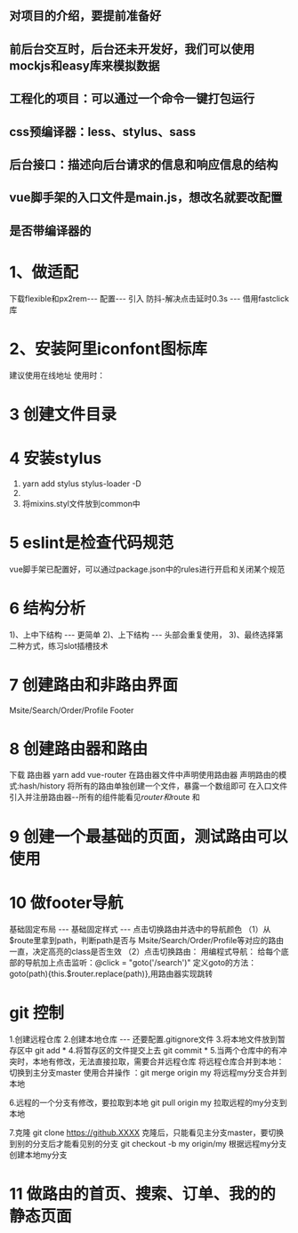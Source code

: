 ## 对项目的介绍，要提前准备好
## 前后台交互时，后台还未开发好，我们可以使用mockjs和easy库来模拟数据
## 工程化的项目：可以通过一个命令一键打包运行
## css预编译器：less、stylus、sass
## 后台接口：描述向后台请求的信息和响应信息的结构
## vue脚手架的入口文件是main.js，想改名就要改配置
## 是否带编译器的
# 1、做适配 
  下载flexible和px2rem--- 配置--- 引入
  防抖-解决点击延时0.3s --- 借用fastclick库
# 2、安装阿里iconfont图标库
  建议使用在线地址
  使用时：<i class="iconfont icon-user"></i>

# 3 创建文件目录

# 4 安装stylus
  1) yarn add stylus stylus-loader -D
  2) <style lang="stylus" rel="stylesheet/stylus"></style>
  3) 将mixins.styl文件放到common中

# 5 eslint是检查代码规范
  vue脚手架已配置好，可以通过package.json中的rules进行开启和关闭某个规范

# 6 结构分析
  1)、上中下结构 --- 更简单
  2)、上下结构 --- 头部会重复使用，
  3)、最终选择第二种方式，练习slot插槽技术

# 7 创建路由和非路由界面
  Msite/Search/Order/Profile   Footer

# 8 创建路由器和路由
  下载 路由器 yarn add vue-router
  在路由器文件中声明使用路由器
  声明路由的模式:hash/history
  将所有的路由单独创建一个文件，暴露一个数组即可
  在入口文件引入并注册路由器--所有的组件能看见$router和$route  <router-link>和<router-view>

# 9 创建一个最基础的页面，测试路由可以使用

# 10 做footer导航
  基础固定布局 --- 基础固定样式 --- 点击切换路由并选中的导航颜色
  （1）从$route里拿到path，判断path是否与 Msite/Search/Order/Profile等对应的路由一直，决定高亮的class是否生效
  （2）点击切换路由：
    用编程式导航：
      给每个底部的导航加上点击监听：@click = "goto('/search')"
      定义goto的方法：goto(path){this.$router.replace(path)},用路由器实现跳转

# git 控制
  1.创建远程仓库
  2.创建本地仓库 --- 还要配置.gitignore文件
  3.将本地文件放到暂存区中 git add *
  4.将暂存区的文件提交上去 git commit *
  5.当两个仓库中的有冲突时，本地有修改，无法直接拉取，需要合并远程仓库
    将远程仓库合并到本地：切换到主分支master 
    使用合并操作 ：git merge origin my  将远程my分支合并到本地

  6.远程的一个分支有修改，要拉取到本地
    git pull origin my  拉取远程的my分支到本地

  7.克隆 git clone https://github.XXXX
   克隆后，只能看见主分支master，要切换到别的分支后才能看见别的分支 git checkout -b my origin/my 根据远程my分支创建本地my分支 

# 11 做路由的首页、搜索、订单、我的的静态页面

